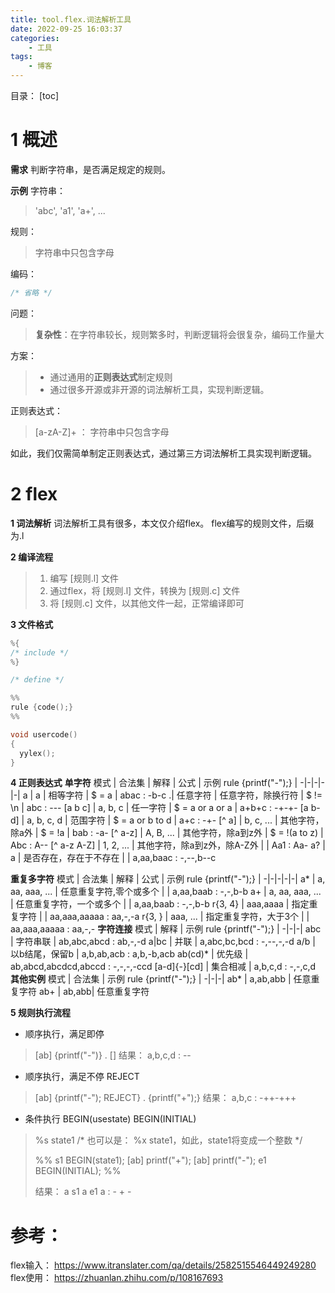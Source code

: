 ```yaml
---
title: tool.flex.词法解析工具
date: 2022-09-25 16:03:37
categories:
    - 工具
tags:
    - 博客
---
```


目录：
[toc]

# 1 概述
**需求**
判断字符串，是否满足规定的规则。 

**示例**
字符串：
> 'abc', 'a1', 'a+', ...

规则：
> 字符串中只包含字母

编码：
```c
/* 省略 */
```

问题：
> **复杂性**：在字符串较长，规则繁多时，判断逻辑将会很复杂，编码工作量大

方案：
> - 通过通用的**正则表达式**制定规则
> - 通过很多开源或非开源的词法解析工具，实现判断逻辑。

正则表达式：
> [a-zA-Z]+  ： 字符串中只包含字母

如此，我们仅需简单制定正则表达式，通过第三方词法解析工具实现判断逻辑。


# 2 flex
**1 词法解析**
词法解析工具有很多，本文仅介绍flex。
flex编写的规则文件，后缀为.l

**2 编译流程**
> 1. 编写 [规则.l] 文件
> 2. 通过flex，将 [规则.l] 文件，转换为 [规则.c] 文件
> 3. 将 [规则.c] 文件，以其他文件一起，正常编译即可

**3 文件格式**
```c
%{
/* include */
%}

/* define */

%%
rule {code();}
%%

void usercode()
{  
  yylex();
}
```

**4 正则表达式**
**单字符**
模式 | 合法集 | 解释 | 公式 | 示例 rule {printf("-");} |
-|-|-|-|-|
a | a | 相等字符 | $ = a | abac : -b-c
.| 任意字符 | 任意字符，除换行符 | $ != \n | abc : ---
[a b c] | a, b, c | 任一字符 | $ = a or a or a | a+b+c : -+-+-
[a b-d] | a, b, c, d | 范围字符 | $ = a or b to d | a+c : -+-
[^ a] | b, c, ... | 其他字符，除a外 | $ = !a | bab : -a-
[^ a-z] | A, B, ... | 其他字符，除a到z外 | $ = !(a to z) | Abc : A--
[^ a-z A-Z] | 1, 2, ... | 其他字符，除a到z外，除A-Z外 | | Aa1 : Aa-
a? | a | 是否存在，存在于不存在 | | a,aa,baac : -,--,b--c

**重复多字符**
模式 | 合法集 | 解释 | 公式 | 示例 rule {printf("-");} |
-|-|-|-|-|
a* | a, aa, aaa, ... | 任意重复字符,零个或多个 | | a,aa,baab : -,-,b-b
a+ | a, aa, aaa, ... | 任意重复字符，一个或多个 | | a,aa,baab : -,-,b-b
r{3, 4} | aaa,aaaa | 指定重复字符 | | aa,aaa,aaaaa : aa,-,-a
r{3, } | aaa, ... | 指定重复字符，大于3个 | | aa,aaa,aaaaa : aa,-,-
**字符连接**
模式 | 解释 | 示例 rule {printf("-");} |
-|-|-|
abc | 字符串联 | ab,abc,abcd : ab,-,-d
a\|bc | 并联 | a,abc,bc,bcd : -,--,-,-d
a/b | 以b结尾，保留b | a,b,ab,acb : a,b,-b,acb
ab(cd)* | 优先级 | ab,abcd,abcdcd,abccd : -,-,-,-ccd
[a-d]{-}[cd] | 集合相减 | a,b,c,d : -,-,c,d
**其他实例**
模式 | 合法集 | 示例 rule {printf("-");} |
-|-|-|
ab* | a,ab,abb | 任意重复字符
ab+ | ab,abb| 任意重复字符 

**5 规则执行流程**
- 顺序执行，满足即停
>[ab] {printf("-")}
. []
结果：
a,b,c,d : --
- 顺序执行，满足不停 REJECT
> [ab] {printf("-"); REJECT}
. {printf("+");}
结果：
a,b,c : -++-+++
- 条件执行 BEGIN(usestate) BEGIN(INITIAL)
> %s state1
> /* 也可以是： %x state1，如此，state1将变成一个整数 */
>
> %%
> s1 BEGIN(state1);
> <state1>[ab] printf("+");
> [ab] printf("-");
> e1 BEGIN(INITIAL);
> %%
>
> 结果：
> a s1 a e1 a : - + -



# 参考：
flex输入：
https://www.itranslater.com/qa/details/2582515546449249280
flex使用：
https://zhuanlan.zhihu.com/p/108167693


